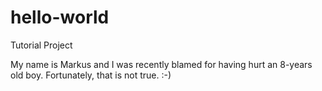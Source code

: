 # hello-world
Tutorial Project


My name is Markus and I was recently blamed for having hurt an 8-years old boy. Fortunately, that is not true. :-)
